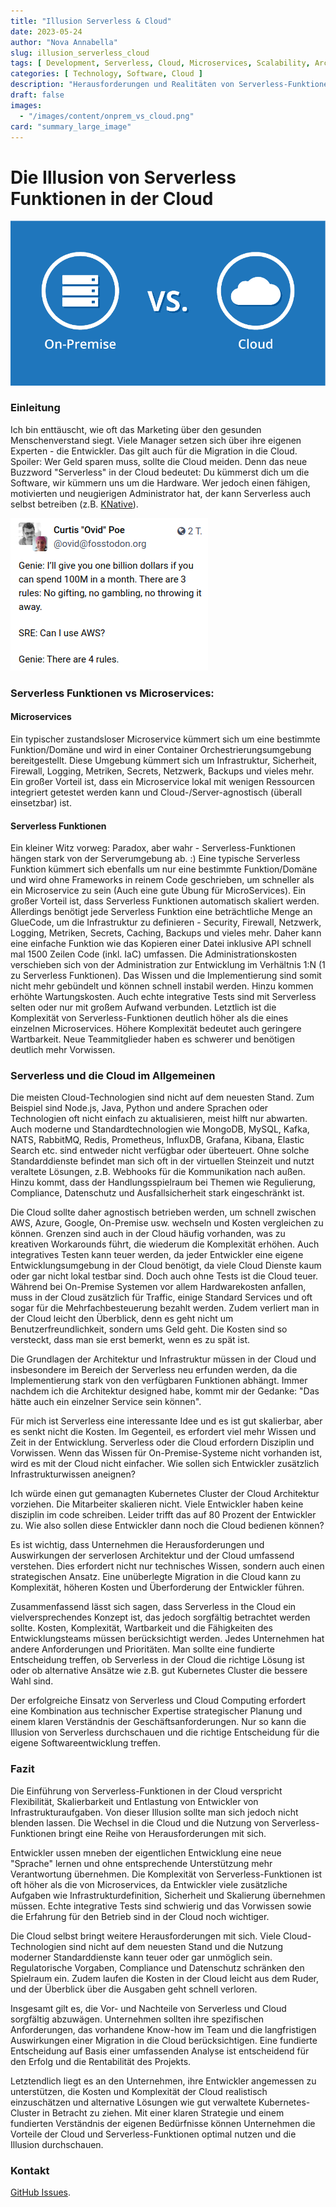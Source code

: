 ```yaml
---
title: "Illusion Serverless & Cloud"
date: 2023-05-24
author: "Nova Annabella"
slug: illusion_serverless_cloud
tags: [ Development, Serverless, Cloud, Microservices, Scalability, Architecture, Infrastructure ]
categories: [ Technology, Software, Cloud ]
description: "Herausforderungen und Realitäten von Serverless-Funktionen in der Cloud. Wertvolle Einblicke für Unternehmen, die eine Migration zur Cloud in Erwägung ziehen"
draft: false
images:
  - "/images/content/onprem_vs_cloud.png"
card: "summary_large_image"
---
```


# Die Illusion von Serverless Funktionen in der Cloud

![aws_costs_twitter_1](/images/content/onprem_vs_cloud.png)

### Einleitung

Ich bin enttäuscht, wie oft das Marketing über den gesunden Menschenverstand siegt. Viele Manager setzen sich
über ihre eigenen Experten - die Entwickler. Das gilt auch für die Migration in die Cloud. Spoiler: Wer Geld sparen
muss, sollte die Cloud meiden. Denn das neue Buzzword "Serverless" in der Cloud bedeutet: Du kümmerst dich um die
Software, wir kümmern uns um die Hardware. Wer jedoch einen fähigen, motivierten und neugierigen Administrator hat, der
kann Serverless auch selbst betreiben (z.B. [KNative](https://knative.dev)).

![aws_costs_twitter_1](/images/content/aws_costs_twitter_1.png)

### Serverless Funktionen vs Microservices:

#### Microservices

Ein typischer zustandsloser Microservice kümmert sich um eine bestimmte Funktion/Domäne und wird in einer
Container Orchestrierungsumgebung bereitgestellt. Diese Umgebung kümmert sich um Infrastruktur, Sicherheit, Firewall,
Logging, Metriken, Secrets, Netzwerk, Backups und vieles mehr. Ein großer Vorteil ist, dass ein Microservice lokal mit
wenigen
Ressourcen integriert getestet werden kann und Cloud-/Server-agnostisch (überall einsetzbar) ist.

#### Serverless Funktionen

Ein kleiner Witz vorweg: Paradox, aber wahr - Serverless-Funktionen hängen stark von der Serverumgebung ab. :)
Eine typische Serverless Funktion kümmert sich ebenfalls um nur eine bestimmte Funktion/Domäne und wird ohne Frameworks in
reinem Code geschrieben, um schneller als ein Microservice zu sein (Auch eine gute Übung für MicroServices). Ein großer
Vorteil ist, dass Serverless Funktionen automatisch skaliert werden. Allerdings benötigt jede Serverless Funktion eine
beträchtliche Menge an GlueCode, um die Infrastruktur zu definieren - Security, Firewall, Netzwerk, Logging, Metriken,
Secrets, Caching, Backups und vieles mehr.
Daher kann eine einfache Funktion wie das Kopieren einer Datei inklusive API schnell mal 1500 Zeilen Code (inkl. IaC)
umfassen.
Die Administrationskosten verschieben sich von der Administration zur Entwicklung im Verhältnis 1:N (1 zu Serverless
Funktionen). Das Wissen und die Implementierung sind somit nicht mehr
gebündelt und können schnell instabil werden. Hinzu kommen erhöhte Wartungskosten.
Auch echte integrative Tests sind mit Serverless selten oder nur mit großem Aufwand verbunden.
Letztlich ist die Komplexität von Serverless-Funktionen deutlich höher als die eines einzelnen Microservices.
Höhere Komplexität bedeutet auch geringere Wartbarkeit. Neue Teammitglieder haben es schwerer und benötigen deutlich
mehr Vorwissen.

### Serverless und die Cloud im Allgemeinen

Die meisten Cloud-Technologien sind nicht auf dem neuesten Stand. Zum Beispiel sind Node.js, Java, Python und andere
Sprachen oder Technologien oft nicht einfach zu aktualisieren, meist hilft nur abwarten.
Auch moderne und Standardtechnologien wie MongoDB, MySQL, Kafka, NATS, RabbitMQ, Redis, Prometheus, InfluxDB, Grafana,
Kibana, Elastic Search etc. sind entweder nicht verfügbar oder überteuert.
Ohne solche Standarddienste befindet man sich oft in der virtuellen Steinzeit und nutzt veraltete Lösungen, z.B.
Webhooks für die Kommunikation nach außen. Hinzu kommt, dass der Handlungsspielraum bei Themen wie Regulierung,
Compliance, Datenschutz und Ausfallsicherheit stark eingeschränkt ist.

Die Cloud sollte daher agnostisch betrieben werden, um schnell zwischen AWS, Azure, Google, On-Premise usw. wechseln und
Kosten vergleichen zu können.
Grenzen sind auch in der Cloud häufig vorhanden, was zu kreativen Workarounds führt, die wiederum die Komplexität
erhöhen. Auch integratives Testen kann teuer werden, da jeder Entwickler eine eigene Entwicklungsumgebung in der Cloud
benötigt, da viele Cloud Dienste kaum oder gar nicht lokal testbar sind.
Doch auch ohne Tests ist die Cloud teuer. Während bei On-Premise Systemen vor allem
Hardwarekosten anfallen, muss in der Cloud zusätzlich für Traffic, einige Standard Services und oft sogar für die
Mehrfachbesteuerung bezahlt werden. Zudem verliert man in der Cloud leicht den Überblick, denn es geht nicht um
Benutzerfreundlichkeit, sondern ums Geld geht. Die Kosten sind so versteckt, dass man sie erst bemerkt, wenn es zu spät
ist.

Die Grundlagen der Architektur und Infrastruktur müssen in der Cloud und insbesondere im Bereich der Serverless
neu erfunden werden, da die Implementierung stark von den verfügbaren Funktionen abhängt.
Immer nachdem ich die Architektur designed habe, kommt mir der Gedanke: "Das hätte auch ein einzelner Service sein
können".

Für mich ist Serverless eine interessante Idee und es ist gut skalierbar, aber es senkt nicht die Kosten. Im
Gegenteil, es erfordert viel mehr Wissen und Zeit in der Entwicklung. Serverless oder die Cloud erfordern Disziplin und
Vorwissen.
Wenn das Wissen für On-Premise-Systeme nicht vorhanden ist, wird es mit der Cloud nicht einfacher.
Wie sollen sich Entwickler zusätzlich Infrastrukturwissen aneignen?

Ich würde einen gut gemanagten Kubernetes Cluster der Cloud Architektur vorziehen.
Die Mitarbeiter skalieren nicht. Viele Entwickler haben keine disziplin im code schreiben.
Leider trifft das auf 80 Prozent der Entwickler zu. Wie also sollen diese Entwickler dann noch die Cloud bedienen
können?

Es ist wichtig, dass Unternehmen die Herausforderungen und Auswirkungen der serverlosen Architektur und der Cloud
umfassend verstehen. Dies erfordert nicht nur technisches Wissen, sondern auch einen strategischen Ansatz. Eine
unüberlegte Migration in die Cloud kann zu Komplexität, höheren Kosten und Überforderung der Entwickler führen.

Zusammenfassend lässt sich sagen, dass Serverless in the Cloud ein vielversprechendes Konzept ist, das jedoch sorgfältig
betrachtet werden sollte. Kosten, Komplexität, Wartbarkeit und die Fähigkeiten des Entwicklungsteams müssen
berücksichtigt werden.
Jedes Unternehmen hat andere Anforderungen und Prioritäten. Man sollte eine fundierte Entscheidung treffen, ob
Serverless in der Cloud die richtige Lösung ist oder ob alternative Ansätze wie
z.B. gut Kubernetes Cluster die bessere Wahl sind.

Der erfolgreiche Einsatz von Serverless und Cloud Computing erfordert eine Kombination aus technischer Expertise
strategischer Planung und einem klaren Verständnis der Geschäftsanforderungen. Nur so kann die Illusion von Serverless
durchschauen und die richtige Entscheidung für die eigene Softwareentwicklung treffen.

### Fazit

Die Einführung von Serverless-Funktionen in der Cloud verspricht Flexibilität, Skalierbarkeit und Entlastung von
Entwickler von Infrastrukturaufgaben. Von dieser Illusion sollte man sich jedoch nicht blenden lassen. Die
Wechsel in die Cloud und die Nutzung von Serverless-Funktionen bringt eine Reihe von Herausforderungen mit sich.

Entwickler ussen mneben der eigentlichen Entwicklung eine neue "Sprache" lernen und ohne entsprechende Unterstützung
mehr Verantwortung übernehmen.
Die Komplexität von Serverless-Funktionen ist oft höher als die von Microservices, da Entwickler viele zusätzliche
Aufgaben wie Infrastrukturdefinition, Sicherheit und Skalierung übernehmen müssen. Echte integrative Tests sind
schwierig und das Vorwissen sowie die Erfahrung für den Betrieb sind in der Cloud noch wichtiger.

Die Cloud selbst bringt weitere Herausforderungen mit sich. Viele Cloud-Technologien sind nicht auf dem neuesten Stand
und die Nutzung moderner Standarddienste kann teuer oder gar unmöglich sein. Regulatorische Vorgaben, Compliance und
Datenschutz schränken den Spielraum ein. Zudem laufen die Kosten in der Cloud leicht aus dem Ruder,
und der Überblick über die Ausgaben geht schnell verloren.

Insgesamt gilt es, die Vor- und Nachteile von Serverless und Cloud sorgfältig abzuwägen.
Unternehmen sollten ihre spezifischen Anforderungen, das vorhandene Know-how im Team und die langfristigen Auswirkungen
einer Migration in die Cloud berücksichtigen.
Eine fundierte Entscheidung auf Basis einer umfassenden Analyse ist entscheidend für den Erfolg und die Rentabilität
des Projekts.

Letztendlich liegt es an den Unternehmen, ihre Entwickler angemessen zu unterstützen, die Kosten und Komplexität der
Cloud realistisch einzuschätzen und alternative Lösungen wie gut verwaltete Kubernetes-Cluster in Betracht zu ziehen.
Mit einer klaren Strategie und einem fundierten Verständnis der eigenen Bedürfnisse können Unternehmen die Vorteile der
Cloud und Serverless-Funktionen optimal nutzen und die Illusion durchschauen.

### Kontakt

[GitHub Issues](https://github.com/NovaAnnabella/the_unspoken/issues/new/choose).
